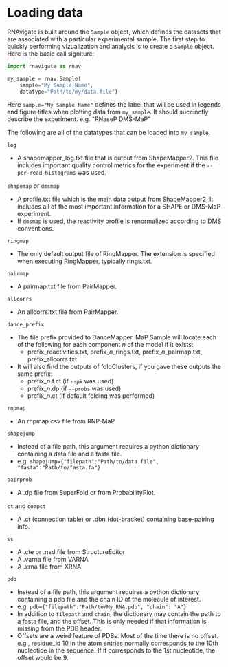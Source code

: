 Loading data
============

RNAvigate is built around the `Sample` object, which defines the datasets
that are associated with a particular experimental sample. The first step to
quickly performing vizualization and analysis is to create a `Sample` object.
Here is the basic call signiture:

```python
import rnavigate as rnav

my_sample = rnav.Sample(
    sample="My Sample Name",
    datatype="Path/to/my/data.file")
```

Here `sample="My Sample Name"` defines the label that will be used in legends
and figure titles when plotting data from `my_sample`. It should succinctly
describe the experiment. e.g. "RNaseP DMS-MaP"

The following are all of the datatypes that can be loaded into `my_sample`.

`log`

* A shapemapper_log.txt file that is output from ShapeMapper2. This file
  includes important quality control metrics for the experiment if the `--per-read-histograms` was used.

`shapemap` or `dmsmap`

* A profile.txt file which is the main data output from ShapeMapper2. It
  includes all of the most important information for a SHAPE or DMS-MaP experiment.
* If `dmsmap` is used, the reactivity profile is renormalized according to DMS conventions.

`ringmap`

* The only default output file of RingMapper. The extension is specified when
  executing RingMapper, typically rings.txt.

`pairmap`

* A pairmap.txt file from PairMapper.

`allcorrs`

* An allcorrs.txt file from PairMapper.

`dance_prefix`

* The file prefix provided to DanceMapper. MaP.Sample will locate each of the
  following for each component *n* of the model if it exists:
    * prefix_reactivities.txt, prefix_*n*\_rings.txt, prefix_*n*_pairmap.txt,
      prefix_allcorrs.txt
* It will also find the outputs of foldClusters, if you gave these outputs the
  same prefix:
    * prefix_*n*.f.ct (if `--pk` was used)
    * prefix_*n*.dp (if `--probs` was used)
    * prefix_*n*.ct (if default folding was performed)

`rnpmap`

* An rnpmap.csv file from RNP-MaP

`shapejump`

* Instead of a file path, this argument requires a python dictionary containing
  a data file and a fasta file.
* e.g. `shapejump={"filepath":"Path/to/data.file", "fasta":"Path/to/fasta.fa"}`

`pairprob`

* A .dp file from SuperFold or from ProbabilityPlot.

`ct` and `compct`

  * A .ct (connection table) or .dbn (dot-bracket) containing base-pairing info.

`ss`

* A .cte or .nsd file from StructureEditor
* A .varna file from VARNA
* A .xrna file from XRNA

`pdb`

* Instead of a file path, this argument requires a python dictionary containing
  a pdb file and the chain ID of the molecule of interest.
* e.g. `pdb={"filepath":"Path/to/My_RNA.pdb", "chain": "A"}`
* In addition to `filepath` and `chain`, the dictionary may contain the path to
  a fasta file, and the offset. This is only needed if that information is
  missing from the PDB header.
* Offsets are a weird feature of PDBs. Most of the time there is no offset.
  e.g., residue_id 10 in the atom entries normally corresponds to the 10th
  nucleotide in the sequence. If it corresponds to the 1st nucleotide, the offset
  would be 9.
